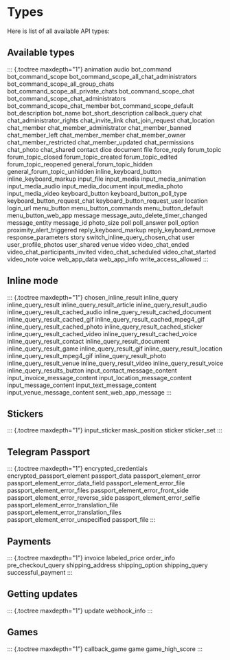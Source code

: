 # Types

Here is list of all available API types:

## Available types

::: {.toctree maxdepth="1"}
animation audio bot_command bot_command_scope
bot_command_scope_all_chat_administrators
bot_command_scope_all_group_chats bot_command_scope_all_private_chats
bot_command_scope_chat bot_command_scope_chat_administrators
bot_command_scope_chat_member bot_command_scope_default bot_description
bot_name bot_short_description callback_query chat
chat_administrator_rights chat_invite_link chat_join_request
chat_location chat_member chat_member_administrator chat_member_banned
chat_member_left chat_member_member chat_member_owner
chat_member_restricted chat_member_updated chat_permissions chat_photo
chat_shared contact dice document file force_reply forum_topic
forum_topic_closed forum_topic_created forum_topic_edited
forum_topic_reopened general_forum_topic_hidden
general_forum_topic_unhidden inline_keyboard_button
inline_keyboard_markup input_file input_media input_media_animation
input_media_audio input_media_document input_media_photo
input_media_video keyboard_button keyboard_button_poll_type
keyboard_button_request_chat keyboard_button_request_user location
login_url menu_button menu_button_commands menu_button_default
menu_button_web_app message message_auto_delete_timer_changed
message_entity message_id photo_size poll poll_answer poll_option
proximity_alert_triggered reply_keyboard_markup reply_keyboard_remove
response_parameters story switch_inline_query_chosen_chat user
user_profile_photos user_shared venue video video_chat_ended
video_chat_participants_invited video_chat_scheduled video_chat_started
video_note voice web_app_data web_app_info write_access_allowed
:::

## Inline mode

::: {.toctree maxdepth="1"}
chosen_inline_result inline_query inline_query_result
inline_query_result_article inline_query_result_audio
inline_query_result_cached_audio inline_query_result_cached_document
inline_query_result_cached_gif inline_query_result_cached_mpeg4_gif
inline_query_result_cached_photo inline_query_result_cached_sticker
inline_query_result_cached_video inline_query_result_cached_voice
inline_query_result_contact inline_query_result_document
inline_query_result_game inline_query_result_gif
inline_query_result_location inline_query_result_mpeg4_gif
inline_query_result_photo inline_query_result_venue
inline_query_result_video inline_query_result_voice
inline_query_results_button input_contact_message_content
input_invoice_message_content input_location_message_content
input_message_content input_text_message_content
input_venue_message_content sent_web_app_message
:::

## Stickers

::: {.toctree maxdepth="1"}
input_sticker mask_position sticker sticker_set
:::

## Telegram Passport

::: {.toctree maxdepth="1"}
encrypted_credentials encrypted_passport_element passport_data
passport_element_error passport_element_error_data_field
passport_element_error_file passport_element_error_files
passport_element_error_front_side passport_element_error_reverse_side
passport_element_error_selfie passport_element_error_translation_file
passport_element_error_translation_files
passport_element_error_unspecified passport_file
:::

## Payments

::: {.toctree maxdepth="1"}
invoice labeled_price order_info pre_checkout_query shipping_address
shipping_option shipping_query successful_payment
:::

## Getting updates

::: {.toctree maxdepth="1"}
update webhook_info
:::

## Games

::: {.toctree maxdepth="1"}
callback_game game game_high_score
:::
